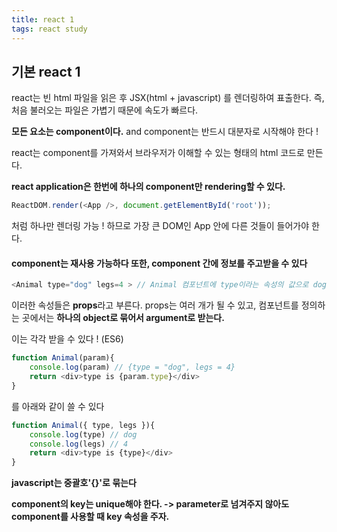 ```yaml
---
title: react 1
tags: react study
---
```


## 기본 react 1

react는 빈 html 파일을 읽은 후 JSX(html + javascript) 를 렌더링하여 표출한다. 즉, 처음 불러오는 파일은 가볍기 때문에 속도가 빠르다.

**모든 요소는 component이다.**
and component는 반드시 대분자로 시작해야 한다 !

react는 component를 가져와서 브라우저가 이해할 수 있는 형태의 html 코드로 만든다.

**react application은 한번에  하나의 component만 rendering할 수 있다.**

``` javascript
ReactDOM.render(<App />, document.getElementById('root'));
```

처럼 하나만 렌더링 가능 ! 하므로 가장 큰 DOM인 App 안에 다른 것들이 들어가야 한다.

#### **component는 재사용 가능하다** 또한, **component 간에 정보를 주고받을 수 있다**

``` javascript
<Animal type="dog" legs=4 > // Animal 컴포넌트에 type이라는 속성의 값으로 dog를 넘겨준 것.
```

이러한 속성들은 **props**라고 부른다.
props는 여러 개가 될 수 있고, 컴포넌트를 정의하는 곳에서는 **하나의 object로 묶어서 argument로 받는다.**

이는 각각 받을 수 있다 ! (ES6)

``` javascript
function Animal(param){
    console.log(param) // {type = "dog", legs = 4}
    return <div>type is {param.type}</div>
}
```
를 아래와 같이 쓸 수 있다
``` javascript
function Animal({ type, legs }){
    console.log(type) // dog
    console.log(legs) // 4
    return <div>type is {type}</div>
}
```

**javascript는 중괄호'{}'로 묶는다**

**component의 key는 unique해야 한다. -> parameter로 넘겨주지 않아도 component를 사용할 때 key 속성을 주자.**